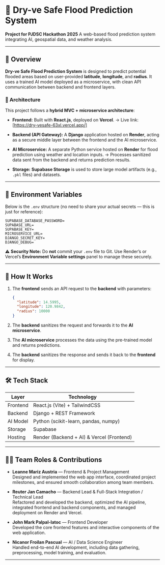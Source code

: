 # 🌊 Dry-ve Safe Flood Prediction System

**Project for PJDSC Hackathon 2025**
A web-based flood prediction system integrating AI, geospatial data, and weather analysis.

---

## 🚀 Overview

**Dry-ve Safe Flood Prediction System** is designed to predict potential flooded areas based on user-provided **latitude**, **longitude**, and **radius**.
It uses a trained AI model deployed as a microservice, with clean API communication between backend and frontend layers.

### 🧩 Architecture

This project follows a **hybrid MVC + microservice architecture**:

* **Frontend:**
  Built with **React.js**, deployed on **Vercel**.
  → Live link: [https://dry-vesafe-63xl.vercel.app/]

* **Backend (API Gateway):**
  A **Django** application hosted on **Render**, acting as a secure middle layer between the frontend and the AI microservice.

* **AI Microservice:**
  A separate Python service hosted on **Render** for flood prediction using weather and location inputs.
  → Processes sanitized data sent from the backend and returns prediction results.

* **Storage:**
  **Supabase Storage** is used to store large model artifacts (e.g., `.pkl` files) and datasets.

---

## 🔐 Environment Variables

Below is the `.env` structure (no need to share your actual secrets — this is just for reference):

```env
SUPABASE_DATABASE_PASSWORD=
SUPABASE_URL=
SUPABASE_KEY=
MICROSERVICE_URL=
DJANGO_SECRET_KEY=
DJANGO_DEBUG=
```

⚠️ **Security Note:**
Do **not** commit your `.env` file to Git. Use Render’s or Vercel’s **Environment Variable settings** panel to manage these securely.

---

## 🧠 How It Works

1. The **frontend** sends an API request to the **backend** with parameters:

   ```json
   {
     "latitude": 14.5995,
     "longitude": 120.9842,
     "radius": 10000
   }
   ```

2. The **backend** sanitizes the request and forwards it to the **AI microservice**.

3. The **AI microservice** processes the data using the pre-trained model and returns predictions.

4. The **backend** sanitizes the response and sends it back to the **frontend** for display.

---

## 🛠️ Tech Stack

| Layer    | Technology                                |
| -------- | ----------------------------------------- |
| Frontend | React.js (Vite) + TailwindCSS             |
| Backend  | Django + REST Framework                   |
| AI Model | Python (scikit-learn, pandas, numpy)      |
| Storage  | Supabase                                  |
| Hosting  | Render (Backend + AI) & Vercel (Frontend) |

---

## 👨‍💻 Team Roles & Contributions

- **Leanne Mariz Austria** — Frontend & Project Management  
  Designed and implemented the web app interface, coordinated project milestones, and ensured smooth collaboration among team members.

- **Reuter Jan Camacho** — Backend Lead & Full-Stack Integration / Technical Lead  
  Refactored and developed the backend, optimized the AI pipeline, integrated frontend and backend components, and managed deployment on Render and Vercel.

- **John Mark Palpal-latoc** — Frontend Developer  
  Developed the core frontend features and interactive components of the web application.

- **Nicanor Froilan Pascual** — AI / Data Science Engineer  
  Handled end-to-end AI development, including data gathering, preprocessing, model training, and evaluation.

---
